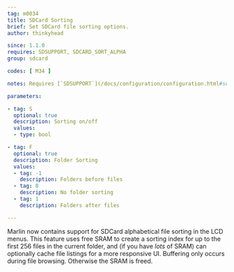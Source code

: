 ```yaml
---
tag: m0034
title: SDCard Sorting
brief: Set SDCard file sorting options.
author: thinkyhead

since: 1.1.0
requires: SDSUPPORT, SDCARD_SORT_ALPHA
group: sdcard

codes: [ M34 ]

notes: Requires [`SDSUPPORT`](/docs/configuration/configuration.html#sd-card) and `SDCARD_SORT_ALPHA`.

parameters:

- tag: S
  optional: true
  description: Sorting on/off
  values:
  - type: bool

- tag: F
  optional: true
  description: Folder Sorting
  values:
  - tag: -1
    description: Folders before files
  - tag: 0
    description: No folder sorting
  - tag: 1
    description: Folders after files

---
```


Marlin now contains support for SDCard alphabetical file sorting in the LCD menus. This feature uses free SRAM to create a sorting index for up to the first 256 files in the current folder, and (if you have _lots_ of SRAM) can optionally cache file listings for a more responsive UI. Buffering only occurs during file browsing. Otherwise the SRAM is freed.
